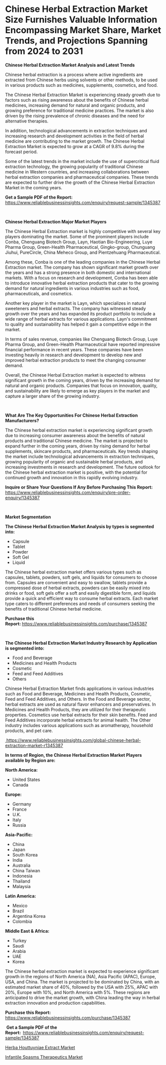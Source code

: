 <p><h1>Chinese Herbal Extraction Market Size Furnishes Valuable Information Encompassing Market Share, Market Trends, and Projections Spanning from 2024 to 2031</h1></p><p><strong>Chinese Herbal Extraction Market Analysis and Latest Trends</strong></p>
<p><p>Chinese herbal extraction is a process where active ingredients are extracted from Chinese herbs using solvents or other methods, to be used in various products such as medicines, supplements, cosmetics, and food.</p><p>The Chinese Herbal Extraction Market is experiencing steady growth due to factors such as rising awareness about the benefits of Chinese herbal medicines, increasing demand for natural and organic products, and growing preference for traditional medicine practices. The market is also driven by the rising prevalence of chronic diseases and the need for alternative therapies.</p><p>In addition, technological advancements in extraction techniques and increasing research and development activities in the field of herbal medicine are contributing to the market growth. The Chinese Herbal Extraction Market is expected to grow at a CAGR of 9.8% during the forecast period.</p><p>Some of the latest trends in the market include the use of supercritical fluid extraction technology, the growing popularity of traditional Chinese medicine in Western countries, and increasing collaborations between herbal extraction companies and pharmaceutical companies. These trends are expected to further drive the growth of the Chinese Herbal Extraction Market in the coming years.</p></p>
<p><strong>Get a Sample PDF of the Report:&nbsp;</strong> <a href="https://www.reliablebusinessinsights.com/enquiry/request-sample/1345387">https://www.reliablebusinessinsights.com/enquiry/request-sample/1345387</a></p>
<p>&nbsp;</p>
<p><strong>Chinese Herbal Extraction Major Market Players</strong></p>
<p><p>The Chinese Herbal Extraction market is highly competitive with several key players dominating the market. Some of the prominent players include Conba, Chenguang Biotech Group, Layn, Haotian Bio-Engineering, Luye Pharma Group, Green-Health Pharmaceutical, Gingko-group, Chunguang Jiuhui, PureCircle, China Meheco Group, and Pientzehuang Pharmaceutical.</p><p>Among these, Conba is one of the leading companies in the Chinese Herbal Extraction market. The company has shown significant market growth over the years and has a strong presence in both domestic and international markets. With a focus on research and development, Conba has been able to introduce innovative herbal extraction products that cater to the growing demand for natural ingredients in various industries such as food, pharmaceuticals, and cosmetics.</p><p>Another key player in the market is Layn, which specializes in natural sweeteners and herbal extracts. The company has witnessed steady growth over the years and has expanded its product portfolio to include a wide range of herbal extracts for various applications. Layn's commitment to quality and sustainability has helped it gain a competitive edge in the market.</p><p>In terms of sales revenue, companies like Chenguang Biotech Group, Luye Pharma Group, and Green-Health Pharmaceutical have reported impressive financial performance in recent years. These companies have been investing heavily in research and development to develop new and improved herbal extraction products to meet the changing consumer demand.</p><p>Overall, the Chinese Herbal Extraction market is expected to witness significant growth in the coming years, driven by the increasing demand for natural and organic products. Companies that focus on innovation, quality, and sustainability are likely to emerge as key players in the market and capture a larger share of the growing industry.</p></p>
<p>&nbsp;</p>
<p><strong>What Are The Key Opportunities For Chinese Herbal Extraction Manufacturers?</strong></p>
<p><p>The Chinese herbal extraction market is experiencing significant growth due to increasing consumer awareness about the benefits of natural products and traditional Chinese medicine. The market is projected to expand further in the coming years, driven by rising demand for herbal supplements, skincare products, and pharmaceuticals. Key trends shaping the market include technological advancements in extraction techniques, growing popularity of organic and sustainable herbal products, and increasing investments in research and development. The future outlook for the Chinese herbal extraction market is positive, with the potential for continued growth and innovation in this rapidly evolving industry.</p></p>
<p><strong>Inquire or Share Your Questions If Any Before Purchasing This Report:</strong> <a href="https://www.reliablebusinessinsights.com/enquiry/pre-order-enquiry/1345387">https://www.reliablebusinessinsights.com/enquiry/pre-order-enquiry/1345387</a></p>
<p>&nbsp;</p>
<p><strong>Market Segmentation</strong></p>
<p><strong>The Chinese Herbal Extraction Market Analysis by types is segmented into:</strong></p>
<p><ul><li>Capsule</li><li>Tablet</li><li>Powder</li><li>Soft Gel</li><li>Liquid</li></ul></p>
<p><p>The Chinese herbal extraction market offers various types such as capsules, tablets, powders, soft gels, and liquids for consumers to choose from. Capsules are convenient and easy to swallow, tablets provide a compressed dose of herbal extracts, powders can be easily mixed into drinks or food, soft gels offer a soft and easily digestible form, and liquids provide a quick and efficient way to consume herbal extracts. Each market type caters to different preferences and needs of consumers seeking the benefits of traditional Chinese herbal medicine.</p></p>
<p><strong>Purchase this Report:&nbsp;</strong><a href="https://www.reliablebusinessinsights.com/purchase/1345387">https://www.reliablebusinessinsights.com/purchase/1345387</a></p>
<p>&nbsp;</p>
<p><strong>The Chinese Herbal Extraction Market Industry Research by Application is segmented into:</strong></p>
<p><ul><li>Food and Beverage</li><li>Medicines and Health Products</li><li>Cosmetic</li><li>Feed and Feed Additives</li><li>Others</li></ul></p>
<p><p>Chinese Herbal Extraction Market finds applications in various industries such as Food and Beverage, Medicines and Health Products, Cosmetic, Feed and Feed Additives, and Others. In the Food and Beverage sector, herbal extracts are used as natural flavor enhancers and preservatives. In Medicines and Health Products, they are utilized for their therapeutic properties. Cosmetics use herbal extracts for their skin benefits. Feed and Feed Additives incorporate herbal extracts for animal health. The Other industry includes various applications such as aromatherapy, household products, and pet care.</p></p>
<p><a href="https://www.reliablebusinessinsights.com/global-chinese-herbal-extraction-market-r1345387">&nbsp;https://www.reliablebusinessinsights.com/global-chinese-herbal-extraction-market-r1345387</a></p>
<p><strong>In terms of Region, the Chinese Herbal Extraction Market Players available by Region are:</strong></p>
<p>
    <p> <strong> North America: </strong>
        <ul>
            <li>United States</li>
            <li>Canada</li>
        </ul>
        </p> 
    <p> <strong> Europe: </strong>
        <ul>
            <li>Germany</li>
            <li>France</li>
            <li>U.K.</li>
            <li>Italy</li>
            <li>Russia</li>
        </ul>
        </p> 
    <p> <strong> Asia-Pacific: </strong>
        <ul>
            <li>China</li>
            <li>Japan</li>
            <li>South Korea</li>
            <li>India</li>
            <li>Australia</li>
            <li>China Taiwan</li>
            <li>Indonesia</li>
            <li>Thailand</li>
            <li>Malaysia</li>
        </ul>
        </p> 
    <p> <strong> Latin America: </strong>
        <ul>
            <li>Mexico</li>
            <li>Brazil</li>
            <li>Argentina Korea</li>
            <li>Colombia</li>
        </ul>
        </p> 
    <p> <strong> Middle East & Africa: </strong>
        <ul>
            <li>Turkey</li>
            <li>Saudi</li>
            <li>Arabia</li>
            <li>UAE</li>
            <li>Korea</li>
        </ul>
    </p>
    </p>
<p><p>The Chinese herbal extraction market is expected to experience significant growth in the regions of North America (NA), Asia Pacific (APAC), Europe, USA, and China. The market is projected to be dominated by China, with an estimated market share of 40%, followed by the USA with 25%, APAC with 20%, Europe with 10%, and North America with 5%. These regions are anticipated to drive the market growth, with China leading the way in herbal extraction innovation and production capabilities.</p></p>
<p><strong>Purchase this Report: </strong><a href="https://www.reliablebusinessinsights.com/purchase/1345387">https://www.reliablebusinessinsights.com/purchase/1345387</a></p>
<p>&nbsp;<strong>Get a Sample PDF of the Report:&nbsp;&nbsp;</strong><a href="https://www.reliablebusinessinsights.com/enquiry/request-sample/1345387">https://www.reliablebusinessinsights.com/enquiry/request-sample/1345387</a></p>
<p><strong></strong></p>
<p><p><a href="https://github.com/dmmanir420/Market-Research-Report-List-2/blob/main/herba-houttuyniae-extract-market.md">Herba Houttuyniae Extract Market</a></p><p><a href="https://github.com/gcimaudf65/Market-Research-Report-List-2/blob/main/infantile-spasms-therapeutics-market.md">Infantile Spasms Therapeutics Market</a></p></p>